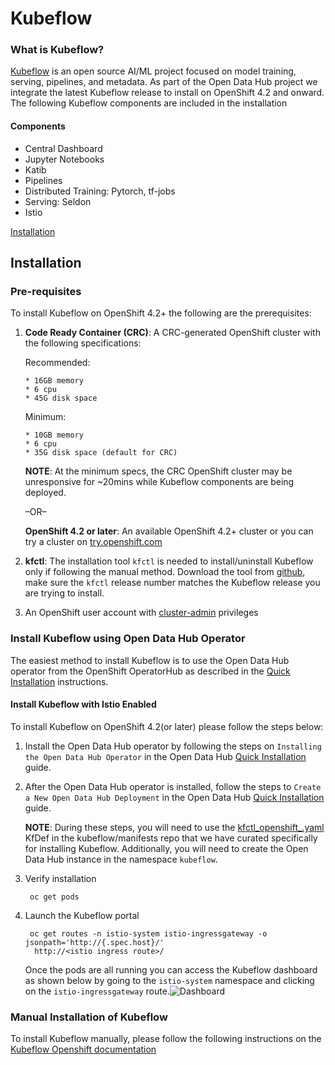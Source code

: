 # Kubeflow


### What is Kubeflow?

[Kubeflow](https://www.kubeflow.org/)  is an open source AI/ML project focused on model training, serving, pipelines, and metadata. As part of the Open Data Hub project we integrate the latest Kubeflow release to install on OpenShift 4.2 and onward. The following Kubeflow components are included in the installation

#### Components

-   Central Dashboard
-   Jupyter Notebooks
-   Katib
-   Pipelines
-   Distributed Training: Pytorch, tf-jobs
-   Serving: Seldon
-   Istio

[Installation](https://opendatahub.io/docs/kubeflow/installation.html)

## Installation

### Pre-requisites

To install Kubeflow on OpenShift 4.2+ the following are the prerequisites:

1.  **Code Ready Container (CRC)**: A CRC-generated OpenShift cluster with the following specifications:
    
    Recommended:
    
    ```
    * 16GB memory
    * 6 cpu
    * 45G disk space
    
    ```
    
    Minimum:
    
    ```
    * 10GB memory
    * 6 cpu
    * 35G disk space (default for CRC)
    
    ```
    
    **NOTE**: At the minimum specs, the CRC OpenShift cluster may be unresponsive for ~20mins while Kubeflow components are being deployed.
    
    –OR–
    
    **OpenShift 4.2 or later**: An available OpenShift 4.2+ cluster or you can try a cluster on  [try.openshift.com](https://try.openshift.com/)
    
2.  **kfctl**: The installation tool  `kfctl`  is needed to install/uninstall Kubeflow only if following the manual method. Download the tool from  [github](https://github.com/kubeflow/kubeflow/releases/), make sure the  `kfctl`  release number matches the Kubeflow release you are trying to install.
    
3.  An OpenShift user account with  [cluster-admin](https://docs.openshift.com/container-platform/4.4/authentication/using-rbac.html#creating-cluster-admin_using-rbac)  privileges
    

### Install Kubeflow using Open Data Hub Operator

The easiest method to install Kubeflow is to use the Open Data Hub operator from the OpenShift OperatorHub as described in the  [Quick Installation](https://opendatahub.io/docs/getting-started/quick-installation)  instructions.

#### Install Kubeflow with Istio Enabled

To install Kubeflow on OpenShift 4.2(or later) please follow the steps below:

1.  Install the Open Data Hub operator by following the steps on  `Installing the Open Data Hub Operator`  in the Open Data Hub  [Quick Installation](https://opendatahub.io/docs/getting-started/quick-installation.html#installing-the-open-data-hub-operator)  guide.
    
2.  After the Open Data Hub operator is installed, follow the steps to  `Create a New Open Data Hub Deployment`  in the Open Data Hub  [Quick Installation](https://opendatahub.io/docs/getting-started/quick-installation.html#create-a-new-open-data-hub-deployment)  guide.
    
    **NOTE**: During these steps, you will need to use the [kfctl_openshift_.yaml](https://github.com/kubeflow/manifests/tree/master/kfdef) KfDef in the kubeflow/manifests repo that we have curated specifically for installing Kubeflow. Additionally, you will need to create the Open Data Hub instance in the namespace `kubeflow`.
    
3.  Verify installation
    
    ```
     oc get pods
    
    ```
    
4.  Launch the Kubeflow portal
    
    ```
     oc get routes -n istio-system istio-ingressgateway -o jsonpath='http://{.spec.host}/'
      http://<istio ingress route>/
    
    ```
    
    Once the pods are all running you can access the Kubeflow dashboard as shown below by going to the  `istio-system`  namespace and clicking on the  `istio-ingressgateway`  route.![Dashboard](https://opendatahub.io/assets/img/pages/docs/kubeflow/kfdashboard.png "Dashboard")
    

### Manual Installation of Kubeflow

To install Kubeflow manually, please follow the following instructions on the  [Kubeflow Openshift documentation](https://www.kubeflow.org/docs/openshift/install-kubeflow/)
